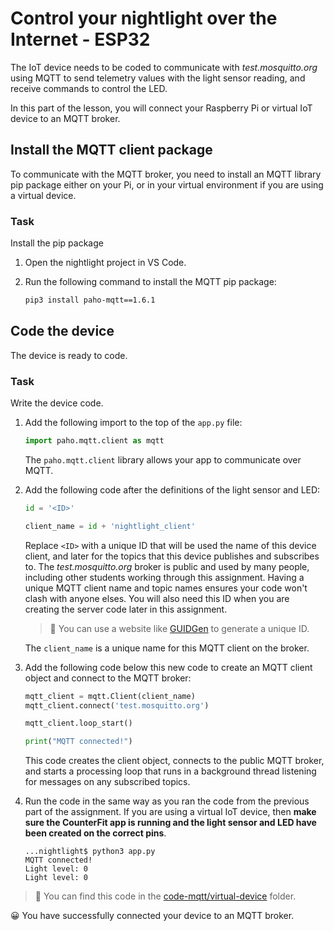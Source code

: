 # Control your nightlight over the Internet - ESP32

The IoT device needs to be coded to communicate with *test.mosquitto.org* using MQTT to send telemetry values with the light sensor reading, and receive commands to control the LED.

In this part of the lesson, you will connect your Raspberry Pi or virtual IoT device to an MQTT broker.

## Install the MQTT client package

To communicate with the MQTT broker, you need to install an MQTT library pip package either on your Pi, or in your virtual environment if you are using a virtual device.

### Task

Install the pip package

1. Open the nightlight project in VS Code.

1. Run the following command to install the MQTT pip package:

    ```sh
    pip3 install paho-mqtt==1.6.1
    ```

## Code the device

The device is ready to code.

### Task

Write the device code.

1. Add the following import to the top of the `app.py` file:

    ```python
    import paho.mqtt.client as mqtt
    ```

    The `paho.mqtt.client` library allows your app to communicate over MQTT.

1. Add the following code after the definitions of the light sensor and LED:

    ```python
    id = '<ID>'

    client_name = id + 'nightlight_client'
    ```

    Replace `<ID>` with a unique ID that will be used the name of this device client, and later for the topics that this device publishes and subscribes to. The *test.mosquitto.org* broker is public and used by many people, including other students working through this assignment. Having a unique MQTT client name and topic names ensures your code won't clash with anyone elses. You will also need this ID when you are creating the server code later in this assignment.

    > 💁 You can use a website like [GUIDGen](https://www.guidgen.com) to generate a unique ID.

    The `client_name` is a unique name for this MQTT client on the broker.

1. Add the following code below this new code to create an MQTT client object and connect to the MQTT broker:

    ```python
    mqtt_client = mqtt.Client(client_name)
    mqtt_client.connect('test.mosquitto.org')
    
    mqtt_client.loop_start()

    print("MQTT connected!")
    ```

    This code creates the client object, connects to the public MQTT broker, and starts a processing loop that runs in a background thread listening for messages on any subscribed topics.

1. Run the code in the same way as you ran the code from the previous part of the assignment. If you are using a virtual IoT device, then **make sure the CounterFit app is running and the light sensor and LED have been created on the correct pins**.

    ```output
    ...nightlight$ python3 app.py 
    MQTT connected!
    Light level: 0
    Light level: 0
    ```

> 💁 You can find this code in the [code-mqtt/virtual-device](code-mqtt/virtual-device) folder.

😀 You have successfully connected your device to an MQTT broker.
